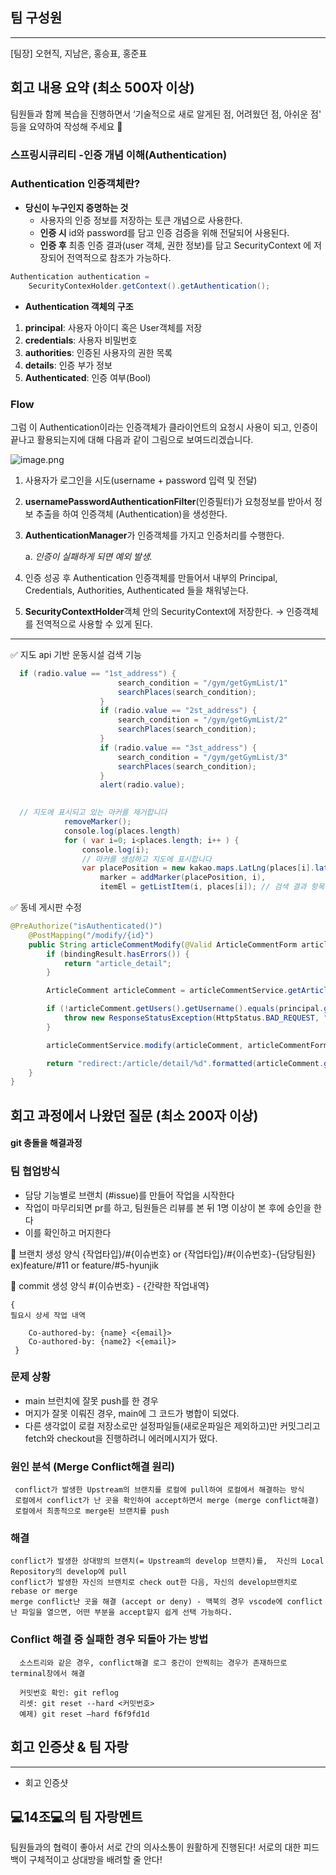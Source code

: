 ## 팀 구성원

---

[팀장] 오현직, 지남은, 홍승표, 홍준표

## 회고 내용 요약 (최소 500자 이상)
팀원들과 함께 복습을 진행하면서 ‘기술적으로 새로 알게된 점, 어려웠던 점, 아쉬운 점' 등을 요약하여 작성해 주세요 🙂


### 스프링시큐리티 -인증 개념 이해(Authentication)

### ****Authentication 인증객체란?****

- **당신이 누구인지 증명하는 것**
    - 사용자의 인증 정보를 저장하는 토큰 개념으로 사용한다.
    - **인증 시** id와 password를 담고 인증 검증을 위해 전달되어 사용된다.
    - **인증 후** 최종 인증 결과(user 객체, 권한 정보)를 담고 SecurityContext 에 저장되어 전역적으로 참조가 가능하다.

```java
Authentication authentication = 
	SecurityContexHolder.getContext().getAuthentication();
```

- **Authentication 객체의 구조**
1. **principal**: 사용자 아이디 혹은 User객체를 저장
2. **credentials**: 사용자 비밀번호
3. **authorities**: 인증된 사용자의 권한 목록
4. **details**: 인증 부가 정보
5. **Authenticated**: 인증 여부(Bool)



### ****Flow****

그럼 이 Authentication이라는 인증객체가 클라이언트의 요청시 사용이 되고, 인증이 끝나고 활용되는지에 대해 다음과 같이 그림으로 보여드리겠습니다.

![image.png](https://s3-us-west-2.amazonaws.com/secure.notion-static.com/2a6a398a-9051-4d1e-b14e-5bd24a33f224/image.png)

1. 사용자가 로그인을 시도(username + password 입력 및 전달)
2. **usernamePasswordAuthenticationFilter**(인증필터)가 요청정보를 받아서 정보 추출을 하여 인증객체 (Authentication)을 생성한다.
3. **AuthenticationManager**가 인증객체를 가지고 인증처리를 수행한다.
    
    a. *인증이 실패하게 되면 예외 발생.*
    
4. 인증 성공 후 Authentication 인증객체를 만들어서 내부의 Principal, Credentials, Authorities, Authenticated 들을 채워넣는다.
5. **SecurityContextHolder**객체 안의 SecurityContext에 저장한다.
→ 인증객체를 전역적으로 사용할 수 있게 된다.


---


✅ 지도 api 기반 운동시설 검색 기능 
```java
  if (radio.value == "1st_address") {
                        search_condition = "/gym/getGymList/1"
                        searchPlaces(search_condition);
                    }
                    if (radio.value == "2st_address") {
                        search_condition = "/gym/getGymList/2"
                        searchPlaces(search_condition);
                    }
                    if (radio.value == "3st_address") {
                        search_condition = "/gym/getGymList/3"
                        searchPlaces(search_condition);
                    }
                    alert(radio.value);                
                  
```


```java
  // 지도에 표시되고 있는 마커를 제거합니다
            removeMarker();
            console.log(places.length)
            for ( var i=0; i<places.length; i++ ) {
                console.log(i);
                // 마커를 생성하고 지도에 표시합니다
                var placePosition = new kakao.maps.LatLng(places[i].lat, places[i].lng),
                    marker = addMarker(placePosition, i),
                    itemEl = getListItem(i, places[i]); // 검색 결과 항목 Element를 생성합니다

```


                 

✅ 동네 게시판 수정

```java
@PreAuthorize("isAuthenticated()")
    @PostMapping("/modify/{id}")
    public String articleCommentModify(@Valid ArticleCommentForm articleCommentForm, BindingResult bindingResult, @PathVariable("id") Long id, Principal principal) {
        if (bindingResult.hasErrors()) {
            return "article_detail";
        }

        ArticleComment articleComment = articleCommentService.getArticleComment(id);

        if (!articleComment.getUsers().getUsername().equals(principal.getName())) {
            throw new ResponseStatusException(HttpStatus.BAD_REQUEST, "수정권한이 없습니다.");
        }

        articleCommentService.modify(articleComment, articleCommentForm.getContent());

        return "redirect:/article/detail/%d".formatted(articleComment.getArticle().getId(), articleComment.getId());
    }
}
```

## 회고 과정에서 나왔던 질문 (최소 200자 이상)

#### git 충돌을 해결과정
    
   ### 팀 협업방식
  
   - 담당 기능별로 브랜치 (#issue)를 만들어 작업을 시작한다
   - 작업이 마무리되면 pr를 하고, 팀원들은 리뷰를 본 뒤 1명 이상이 본 후에 승인을 한다
   - 이를 확인하고 머지한다 
    
    
   📢 브랜치 생성 양식
    {작업타입}/#{이슈번호} or {작업타입}/#{이슈번호}-{담당팀원}
    ex)feature/#11 or feature/#5-hyunjik
  
  
   📢 commit 생성 양식
    #{이슈번호} - {간략한 작업내역}

    {
    필요시 상세 작업 내역

        Co-authored-by: {name} <{email}>
        Co-authored-by: {name2} <{email}>
     }
  
  
   ### 문제 상황
   
   - main 브런치에 잘못 push를 한 경우 
   - 머지가 잘못 이뤄진 경우, main에 그 코드가 병합이 되었다.
   - 다른 생각없이 로컬 저장소로만 설정파일들(새로운파일은 제외하고)만 커밋그리고 fetch와 checkout을 진행하려니 에러메시지가 떴다.
    
    
   ### 원인 분석 (Merge Conflict해결 원리)
    
     conflict가 발생한 Upstream의 브랜치를 로컬에 pull하여 로컬에서 해결하는 방식
     로컬에서 conflict가 난 곳을 확인하여 accept하면서 merge (merge conflict해결)
     로컬에서 최종적으로 merge된 브랜치를 push


   ### 해결
    
    conflict가 발생한 상대방의 브랜치(= Upstream의 develop 브랜치)를,  자신의 Local Repository의 develop에 pull
    conflict가 발생한 자신의 브랜치로 check out한 다음, 자신의 develop브랜치로 rebase or merge
    merge conflict난 곳을 해결 (accept or deny) - 맥북의 경우 vscode에 conflict난 파일을 열으면, 어떤 부분을 accept할지 쉽게 선택 가능하다.


   ### Conflict 해결 중 실패한 경우 되돌아 가는 방법

      소스트리와 같은 경우, conflict해결 로그 중간이 안찍히는 경우가 존재하므로 terminal창에서 해결

      커밋번호 확인: git reflog
      리셋: git reset --hard <커밋번호>
      예제) git reset —hard f6f9fd1d


## 회고 인증샷 & 팀 자랑

---

- 회고 인증샷



## 💻14조💻의 팀 자랑멘트

팀원들과의 협력이 좋아서 서로 간의 의사소통이 원활하게 진행된다!
서로의 대한 피드백이 구체적이고 상대방을 배려할 줄 안다!
